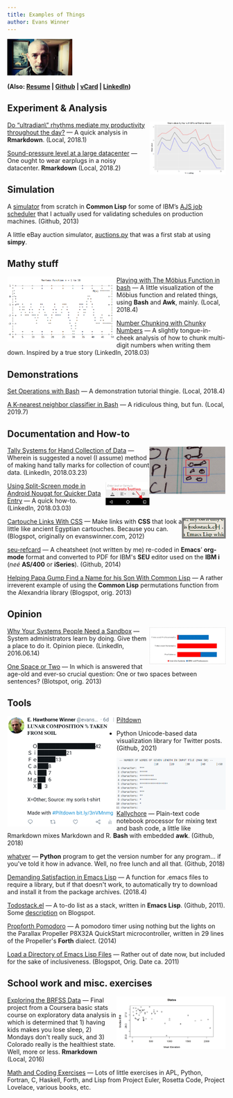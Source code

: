 ```yaml
---
title: Examples of Things
author: Evans Winner
--- 
```

<img src="me.jpg" style="width: 150px;"/><br>

**(Also: [Resume](./resume.html) |
[Github](https://github.com/evanswinner) | [vCard](./vcard.vcf) |
[LinkedIn](https://www.linkedin.com/in/evanswinner/))**


## Experiment & Analysis

<img src="ultradian.png" style="max-width:35%;float:right">[Do
“ultradian\” rhythms mediate my productivity throughout the
day?](status-log.html) — A quick analysis in **Rmarkdown**. (Local,
2018.1)

[Sound-pressure level at a large
datacenter](dc_spl.html) — One ought to wear
earplugs in a noisy datacenter. **Rmarkdown** (Local, 2018.2)


## Simulation

A [simulator](https://github.com/EvansWinner/ajsim) from scratch in
**Common Lisp** for some of IBM’s [AJS job
scheduler](https://www.ibm.com/support/knowledgecenter/en/ssw_ibm_i_74/rzasn/rzasnajsmanage.htm)
that I actually used for validating schedules on production
machines. (Github, 2013)

A little eBay auction simulator,
[auctions.py](https://gist.github.com/EvansWinner/064932a724caa2c816a768792a6903da)
that was a first stab at using **simpy**.

## Mathy stuff

<img src="mertens.png" style="max-width:50%;float:left;">[Playing
with The Möbius Function in bash](mobius.txt) — A little visualization
of the Möbius function and related things, using **Bash** and **Awk**,
mainly. (Local, 2018.4)

[Number Chunking with Chunky
Numbers](https://www.linkedin.com/pulse/group-long-hand-written-numbers-smaller-sub-units-better-evans-winner/)
— A slightly tongue-in-cheek analysis of how to chunk multi-digit
numbers when writing them down. Inspired by a true story (LinkedIn,
2018.03)


## Demonstrations

[Set Operations with Bash](sets.html) — A
demonstration tutorial thingie. (Local, 2018.4)

[A K-nearest neighbor classifier in Bash](kNN.html) — A ridiculous thing, but fun. (Local, 2019.7)


## Documentation and How-to

<img src="tally.png" style="max-width:35%;float:right;">[Tally Systems
for Hand Collection of
Data](https://www.linkedin.com/pulse/tally-systems-hand-collection-count-data-evans-winner/)
— Wherein is suggested a novel (I assume) method of making hand tally
marks for collection of count data. (LinkedIn, 2018.03.23)

<img src="android-split.jpg" style="max-width:20%;float:right">[Using
Split-Screen mode in Android Nougat for Quicker Data
Entry](https://www.linkedin.com/pulse/using-split-screen-mode-android-nougat-easier-data-entry-evans-winner/)
— A quick how-to. (LinkedIn, 2018.03.03)

<img src="css-cartouche.png" style="max-width:20%;float:right">[Cartouche Links With
CSS](https://thornepublic.blogspot.com/2018/03/cartouche-links-with-css.html)
— Make links with **CSS** that look a little like ancient Egyptian
cartouches. Because you can. (Blogspot, originally on evanswinner.com,
2012)

[seu-refcard](https://github.com/EvansWinner/seu-refcard) — A
cheatsheet (not written by me) re-coded in **Emacs**’ **org-mode**
format and converted to PDF for IBM's **SEU** editor used on the **IBM
i** (*neé* **AS/400** or **iSeries**). (Github, 2014)

[Helping Papa Gump Find a Name for his Son With Common
Lisp](http://thornepublic.blogspot.com/2018/03/helping-papa-gump-find-name-for-his-son.html)
— A rather irreverent example of using the **Common Lisp**
permutations function from the Alexandria library (Blogspot,
orig. 2013)

## Opinion

<img src="sandbox.jpg" style="max-width:35%;float:right">[Why Your Systems People Need a
Sandbox](https://www.linkedin.com/pulse/why-your-systems-people-need-sandbox-evans-winner/)
— System administrators learn by doing. Give them a place to do
it. Opinion piece.  (LinkedIn, 2016.06.14)

[One Space or
Two](http://thornepublic.blogspot.com/2018/03/one-space-or-two.html) —
In which is answered that age-old and ever-so crucial question: One or
two spaces between sentences? (Blotspot, orig. 2013)
    

## Tools

<img src="piltdown.jpg" style="max-width:50%;float:left">[Piltdown](https://github.com/EvansWinner/piltdown)
   - Python Unicode-based data visualization library for Twitter posts. (Github, 2021) 

<img src="kallychore.png"
   style="max-width:50%;float:right">[Kallychore](https://github.com/EvansWinner/kallychore)
   — Plain-text code notebook processor for mixing text and bash code,
   a little like Rmarkdown mixes Markdown and R. **Bash** with
   embedded **awk**. (Github, 2018)

[whatver](https://github.com/EvansWinner/whatver) — **Python**
   program to get the version number for any program... if you've told
   it how in advance. Well, no free lunch and all that. (Github,
   2018)

[Demanding Satisfaction in Emacs
Lisp](https://www.linkedin.com/pulse/demanding-satisfaction-emacs-lisp-evans-winner/)
— A function for .emacs files to require a library, but if that
doesn't work, to automatically try to download and install it from the
package archives. (2018.4)

[Todostack.el](https://github.com/EvansWinner/todostack.el) — A
   to-do list as a stack, written in **Emacs Lisp**. (Github,
   2011). Some
   [description](http://thornepublic.blogspot.com/2018/03/todostack.html)
   on Blogspot.
   
[Propforth
Pomodoro](https://github.com/EvansWinner/propforth-pomodoro) — A
pomodoro timer using nothing but the lights on the Parallax Propeller
P8X32A QuickStart microcontroller, written in 29 lines of the
Propeller's **Forth** dialect. (2014)
   
[Load a Directory of Emacs Lisp
   Files](http://thornepublic.blogspot.com/2018/03/load-directory-of-emacs-lisp-files.html)
   — Rather out of date now, but included for the sake of
   inclusiveness. (Blogspot, Orig. Date ca. 2011)


## School work and misc. exercises

<img src="bmi.png" style="max-width:50%;float:right;">[Exploring the
BRFSS Data](intro_data_prob_project.html) — Final project from a
Coursera basic stats course on exploratory data analysis in which is
determined that 1) having kids makes you lose sleep, 2) Mondays don't
really suck, and 3) Colorado really is the healthiest state. Well,
more or less. **Rmarkdown** (Local, 2016)

[Math and Coding Exercises](http://github.com/evanswinner/math-and-coding-exercises) —
Lots of little exercises in APL, Python, Fortran, C, Haskell, Forth, and Lisp
from Project Euler, Rosetta Code, Project Lovelace, various books, etc.
